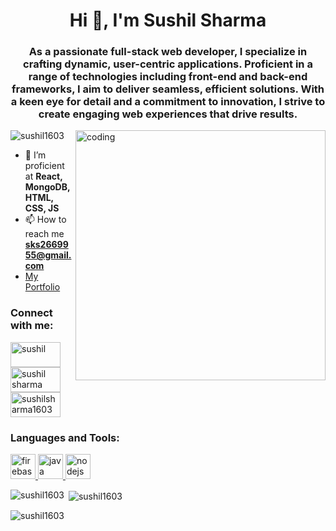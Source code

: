 <h1 align="center">Hi 👋, I'm Sushil Sharma</h1>
<h3 align="center">As a passionate full-stack web developer, I specialize in crafting dynamic, user-centric applications. Proficient in a range of technologies including front-end and back-end frameworks, I aim to deliver seamless, efficient solutions. With a keen eye for detail and a commitment to innovation, I strive to create engaging web experiences that drive results.</h3>

<img src="https://user-images.githubusercontent.com/55389276/140866485-8fb1c876-9a8f-4d6a-98dc-08c4981eaf70.gif"
    alt="coding" align="right" width="400">
<p align="left"> <img src="https://komarev.com/ghpvc/?username=sushil1603&label=Profile%20views&color=0e75b6&style=flat"
        alt="sushil1603" /> </p>

- 🌱 I’m proficient at **React, MongoDB, HTML, CSS, JS**
- 📫 How to reach me **sks2669955@gmail.com**
-   <a href="https://Sushil1603.github.io" target="_blank">My Portfolio</a>

<h3 align="left">Connect with me:</h3>
<p align="left">
    <a href="https://codepen.io/sushil" target="blank"><img align="center"
            src="https://img.shields.io/badge/Codepen-000000?style=for-the-badge&logo=codepen&logoColor=white"
            alt="sushil" height="40" width="80" /></a>
    <a href="https://www.linkedin.com/in/sushil1603/" target="blank"><img align="center"
            src="https://img.shields.io/badge/LinkedIn-0077B5?style=for-the-badge&logo=linkedin&logoColor=black"
            alt="sushil sharma" height="40" width="80" /></a>
    <a href="https://instagram.com/sushilsharma1603" target="blank"><img align="center"
            src="https://img.shields.io/badge/Instagram-E4405F?style=for-the-badge&logo=instagram&logoColor=white"
            alt="sushilsharma1603" height="40" width="80" /></a>
</p>

<h3 align="left">Languages and Tools:</h3>
<p align="left"> <a href="https://firebase.google.com/" target="_blank" rel="noreferrer"> <img
            src="https://www.vectorlogo.zone/logos/firebase/firebase-icon.svg" alt="firebase" width="40" height="40" />
    </a> <a href="https://www.java.com" target="_blank" rel="noreferrer"> <img
            src="https://img.shields.io/badge/JavaScript-323330?style=for-the-badge&logo=javascript&logoColor=F7DF1E"
            alt="java" width="40" height="40" /> </a> <a href="https://nodejs.org" target="_blank" rel="noreferrer">
        <img src="	https://img.shields.io/badge/Node%20js-339933?style=for-the-badge&logo=nodedotjs&logoColor=white"
            alt="nodejs" width="40" height="40" /> </a> </p>

<p><img align="left"
        src="https://github-readme-stats.vercel.app/api/top-langs?username=sushil1603&show_icons=true&locale=en&layout=compact"
        alt="sushil1603" /></p>

<p>&nbsp;<img align="center"
        src="https://github-readme-stats.vercel.app/api?username=sushil1603&show_icons=true&locale=en"
        alt="sushil1603" /></p>

<p><img align="center" src="https://github-readme-streak-stats.herokuapp.com/?user=sushil1603&" alt="sushil1603" /></p>
